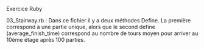 Exercice Ruby 

03_Stairway.rb : Dans ce fichier il y a deux méthodes Define. La première correspond à une partie unique, alors que le second define (average_finish_time) correspond au nombre de tours moyen pour arriver au 10ème étage après 100 parties.
